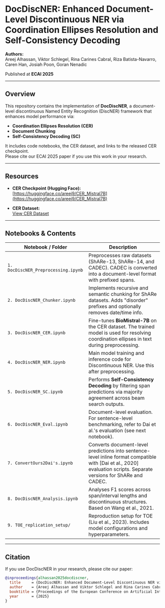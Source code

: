 # DocDiscNER: Enhanced Document-Level Discontinuous NER via Coordination Ellipses Resolution and Self-Consistency Decoding

**Authors:**  
Areej Alhassan, Viktor Schlegel, Rina Carines Cabral, Riza Batista-Navarro, Caren Han, Josiah Poon, Goran Nenadic  

Published at **ECAI 2025**

---

##  Overview

This repository contains the implementation of **DocDiscNER**, a document-level discontinuous Named Entity Recognition (DiscNER) framework that enhances model performance via:

- **Coordination Ellipses Resolution (CER)**
- **Document Chunking**
- **Self-Consistency Decoding (SC)**

It includes code notebooks, the CER dataset, and links to the released CER checkpoint.  
Please cite our ECAI 2025 paper if you use this work in your research.

---

## Resources

- **CER Checkpoint (Hugging Face):**  
   [https://huggingface.co/areej9/CER_Mistral7B](https://huggingface.co/areej9/CER_Mistral7B)

- **CER Dataset:**  
   [View CER Dataset](https://github.com/areej9/DocDiscNER/blob/main/CER%20Dataset/CERDataset.csv)

---

## Notebooks & Contents

| Notebook / Folder | Description |
|------------------|-------------|
| `1. DocDiscNER_Preprocessing.ipynb` | Preprocesses raw datasets (ShARe-13, ShARe-14, and CADEC). CADEC is converted into a document-level format with prefixed spans. |
| `2. DocDiscNER_Chunker.ipynb` | Implements recursive and semantic chunking for ShARe datasets. Adds "disorder" prefixes and optionally removes date/time info. |
| `3. DocDiscNER_CER.ipynb` | Fine-tunes **BioMistral-7B** on the CER dataset. The trained model is used for resolving coordination ellipses in text during preprocessing. |
| `4. DocDiscNER_NER.ipynb` | Main model training and inference code for Discontinuous NER. Use this after preprocessing. |
| `5. DocDiscNER_SC.ipynb` | Performs **Self-Consistency Decoding** by filtering span predictions via majority agreement across beam search outputs. |
| `6. DocDiscNER_Eval.ipynb` | Document-level evaluation. For sentence-level benchmarking, refer to Dai et al.'s evaluation (see next notebook). |
| `7. ConvertOurs2Dai's.ipynb` | Converts document-level predictions into sentence-level inline format compatible with [Dai et al., 2020] evaluation scripts. Separate versions for ShARe and CADEC. |
| `8. DocDiscNER_Analysis.ipynb` | Analyses F1 scores across span/interval lengths and discontinuous structures. Based on Wang et al., 2021. |
| `9. TOE_replication_setup/` | Reproduction setup for TOE (Liu et al., 2023). Includes model configurations and hyperparameters. |

---

## Citation

If you use DocDiscNER in your research, please cite our paper:

```bibtex
@inproceedings{alhassan2025docdiscner,
  title     = {DocDiscNER: Enhanced Document-Level Discontinuous NER via Coordination Ellipses Resolution and Self-Consistency Decoding},
  author    = {Areej Alhassan and Viktor Schlegel and Rina Carines Cabral and Riza Batista-Navarro and Caren Han and Josiah Poon and Goran Nenadic},
  booktitle = {Proceedings of the European Conference on Artificial Intelligence (ECAI)},
  year      = {2025}
}
